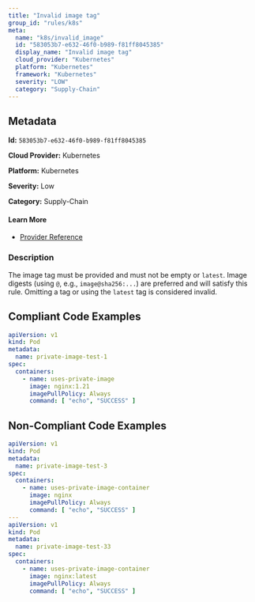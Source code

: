 ```yaml
---
title: "Invalid image tag"
group_id: "rules/k8s"
meta:
  name: "k8s/invalid_image"
  id: "583053b7-e632-46f0-b989-f81ff8045385"
  display_name: "Invalid image tag"
  cloud_provider: "Kubernetes"
  platform: "Kubernetes"
  framework: "Kubernetes"
  severity: "LOW"
  category: "Supply-Chain"
---
```

## Metadata

**Id:** `583053b7-e632-46f0-b989-f81ff8045385`

**Cloud Provider:** Kubernetes

**Platform:** Kubernetes

**Severity:** Low

**Category:** Supply-Chain

#### Learn More

 - [Provider Reference](https://kubernetes.io/docs/concepts/containers/images/#updating-images)

### Description

 The image tag must be provided and must not be empty or `latest`. Image digests (using `@`, e.g., `image@sha256:...`) are preferred and will satisfy this rule. Omitting a tag or using the `latest` tag is considered invalid.


## Compliant Code Examples
```yaml
apiVersion: v1
kind: Pod
metadata:
  name: private-image-test-1
spec:
  containers:
    - name: uses-private-image
      image: nginx:1.21
      imagePullPolicy: Always
      command: [ "echo", "SUCCESS" ]

```
## Non-Compliant Code Examples
```yaml
apiVersion: v1
kind: Pod
metadata:
  name: private-image-test-3
spec:
  containers:
    - name: uses-private-image-container
      image: nginx
      imagePullPolicy: Always
      command: [ "echo", "SUCCESS" ]
---
apiVersion: v1
kind: Pod
metadata:
  name: private-image-test-33
spec:
  containers:
    - name: uses-private-image-container
      image: nginx:latest
      imagePullPolicy: Always
      command: [ "echo", "SUCCESS" ]

```